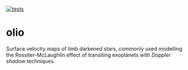 [![tests](https://github.com/vedad/olio/actions/workflows/tests.yml/badge.svg)](https://github.com/vedad/ell/actions/workflows/tests.yml)

# olio
Surface velocity maps of limb darkened stars, commonly used modelling the
Rossiter-McLaughlin effect of transiting exoplanets with _Doppler shadow_
techniques.
